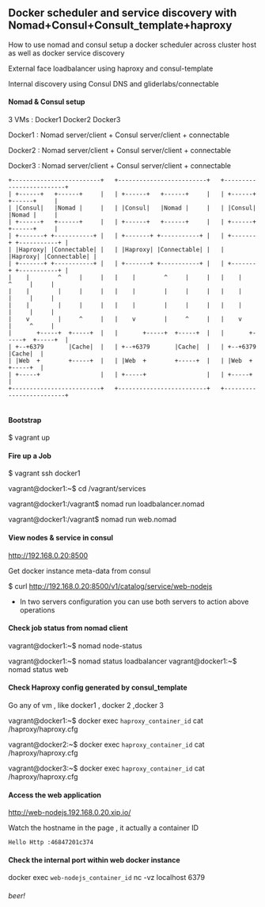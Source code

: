 ## Docker scheduler and service discovery with Nomad+Consul+Consult_template+haproxy

How to use nomad and consul setup a docker scheduler across cluster host as well as docker service discovery

External face loadbalancer using haproxy and consul-template 

Internal discovery using Consul DNS and gliderlabs/connectable

#### Nomad & Consul setup 
3 VMs : Docker1 Docker2 Docker3

Docker1 :  Nomad server/client + Consul server/client + connectable

Docker2 :  Nomad server/client + Consul server/client + connectable

Docker3 :  Nomad server/client + Consul server/client + connectable
```
+-------------------------+   +-------------------------+   +-------------------------+
| +------+   +------+     |   | +------+   +------+     |   | +------+   +------+     |
| |Consul|   |Nomad |     |   | |Consul|   |Nomad |     |   | |Consul|   |Nomad |     |
| +------+   +------+     |   | +------+   +------+     |   | +------+   +------+     |
| +-------+ +-----------+ |   | +-------+ +-----------+ |   | +-------+ +-----------+ |
| |Haproxy| |Connectable| |   | |Haproxy| |Connectable| |   | |Haproxy| |Connectable| |
| +-------+ +-----------+ |   | +-------+ +-----------+ |   | +-------+ +-----------+ |
|    |        ^     |     |   |    |        ^     |     |   |    |        ^     |     |
|    |        |     |     |   |    |        |     |     |   |    |        |     |     |
|    |        |     |     |   |    |        |     |     |   |    |        |     |     |
|    v        |     ^     |   |    v        |     ^     |   |    v        |     ^     |
|       +-----+  +-----+  |   |       +-----+  +-----+  |   |       +-----+  +-----+  |
| +--+6379       |Cache|  |   | +--+6379       |Cache|  |   | +--+6379       |Cache|  |
| |Web  +        +-----+  |   | |Web  +        +-----+  |   | |Web  +        +-----+  |
| +-----+                 |   | +-----+                 |   | +-----+                 |
+-------------------------+   +-------------------------+   +-------------------------+


```
#### Bootstrap
 
$ vagrant up


#### Fire up a Job
$ vagrant ssh docker1

vagrant@docker1:~$ cd /vagrant/services

vagrant@docker1:/vagrant$ nomad run loadbalancer.nomad

vagrant@docker1:/vagrant$ nomad run web.nomad


#### View nodes & service in consul 
http://192.168.0.20:8500

Get docker instance meta-data from consul 

$ curl http://192.168.0.20:8500/v1/catalog/service/web-nodejs

* In two servers configuration you can use both servers to action above operations

#### Check job status from nomad client

vagrant@docker1:~$ nomad node-status

vagrant@docker1:~$ nomad status loadbalancer
vagrant@docker1:~$ nomad status web



#### Check Haproxy config generated by consul_template 
Go any of vm , like docker1 , docker 2 ,docker 3

vagrant@docker1:~$ docker exec `haproxy_container_id` cat /haproxy/haproxy.cfg

vagrant@docker2:~$ docker exec `haproxy_container_id` cat /haproxy/haproxy.cfg

vagrant@docker3:~$ docker exec `haproxy_container_id` cat /haproxy/haproxy.cfg

#### Access the web application

 http://web-nodejs.192.168.0.20.xip.io/
 
 Watch the hostname in the page , it actually a container ID
 
 ```
 Hello Http :46847201c374
 ```

#### Check the internal port within web docker instance
docker exec `web-nodejs_container_id` nc -vz localhost 6379

###### beer!


 